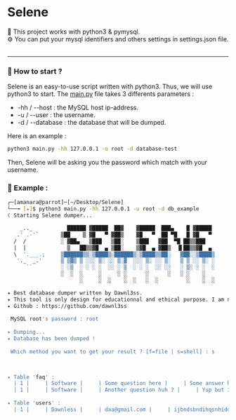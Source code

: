 # Selene

🐍 This project works with python3 & pymysql.   
⚙️ You can put your mysql identifiers and others settings in settings.json file.    
<br>
<hr>

### 📌 How to start ?  
Selene is an easy-to-use script written with python3. Thus, we will use python3 to start.
The <a href="https://github.com/dawnl3ss/Selene/blob/main/main.py">main.py</a> file takes 3 differents parameters :
- -hh / --host : the MySQL host ip-address.
- -u / --user : the username.
- -d / --database : the database that will be dumped.  


Here is an example :
<br>

```bash
python3 main.py -hh 127.0.0.1 -u root -d database-test
```

Then, Selene will be asking you the password which match with your username.

### 📌 Example :
```bash
┌─[amanara@parrot]─[~/Desktop/Selene]
└──╼ [★]$ python3 main.py -hh 127.0.0.1 -u root -d db_example
☾ Starting Selene dumper...

    _.._           ██████ ▓█████  ██▓    ▓█████  ███▄    █ ▓█████ 
   .' .-'`       ▒██    ▒ ▓█   ▀ ▓██▒    ▓█   ▀  ██ ▀█   █ ▓█   ▀ 
  /  /           ░ ▓██▄   ▒███   ▒██░    ▒███   ▓██  ▀█ ██▒▒███          _.._    
  |  |             ▒   ██▒▒▓█  ▄ ▒██░    ▒▓█  ▄ ▓██▒  ▐▌██▒▒▓█  ▄       .' .-'`  
  \  '.___.;     ▒██████▒▒░▒████▒░██████▒░▒████▒▒██░   ▓██░░▒████▒     /  /      
   '._  _.'      ▒ ▒▓▒ ▒ ░░░ ▒░ ░░ ▒░▓  ░░░ ▒░ ░░ ▒░   ▒ ▒ ░░ ▒░ ░     |  |      
      ``         ░ ░▒  ░ ░ ░ ░  ░░ ░ ▒  ░ ░ ░  ░░ ░░   ░ ▒░ ░ ░  ░     \  '.___.;
                 ░  ░  ░     ░     ░ ░      ░      ░   ░ ░    ░         '._  _.' 
                       ░     ░  ░    ░  ░   ░  ░         ░    ░  ░         ``    

✦ Best database dumper written by Dawnl3ss.
✦ This tool is only design for educationnal and ethical purpose. I am not responsible for your usage.
✦ Github : https://github.com/dawnl3ss
 
 MySQL root's password : root
 
✦ Dumping... 
✦ Database has been dumped !
 
 Which method you want to get your result ? [f=file | s=shell] : s
 


✦ Table 'faq' :
  | 1 |     | Software |     | Some question here |     | Some answer here |    
  | 1 |     | Software |     | Another question huh ? |     | Yup but i dont have any answer dude... |    
 
✦ Table 'users' :
  | 1 |     | Dawnless |     | daa@gmail.com |     | ijbndsbndihqsnhidqsbnd |
```

